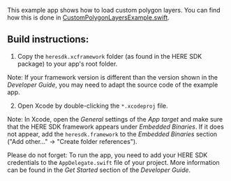 This example app shows how to load custom polygon layers. You can find how this is done in [CustomPolygonLayersExample.swift](CustomPolygonLayersExample/CustomPolygonLayersExample.swift).

Build instructions:
-------------------

1) Copy the `heresdk.xcframework` folder (as found in the HERE SDK package) to your app's root folder.

Note: If your framework version is different than the version shown in the _Developer Guide_, you may need to adapt the source code of the example app.

2) Open Xcode by double-clicking the `*.xcodeproj` file.

Note: In Xcode, open the _General_ settings of the _App target_ and make sure that the HERE SDK framework appears under _Embedded Binaries_. If it does not appear, add the `heresdk.framework` to the _Embedded Binaries_ section ("Add other..." -> "Create folder references").

Please do not forget: To run the app, you need to add your HERE SDK credentials to the `AppDelegate.swift` file of your project. More information can be found in the _Get Started_ section of the _Developer Guide_.
